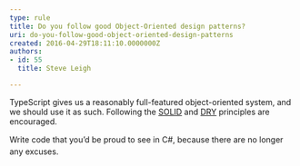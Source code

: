 ```yaml
---
type: rule
title: Do you follow good Object-Oriented design patterns?
uri: do-you-follow-good-object-oriented-design-patterns
created: 2016-04-29T18:11:10.0000000Z
authors:
- id: 55
  title: Steve Leigh

---
```




<span class='intro'> <div><div aria-labelledby="ctl00_PlaceHolderMain_ContentTop_label" style="display&#58;inline;"><p>TypeScript gives us a reasonably full-featured object-oriented system, and we should use it as such. Following the&#160;<a href="https&#58;//en.wikipedia.org/wiki/SOLID_%28object-oriented_design%29%29" target="_blank">SOLID</a>&#160;and&#160;<a href="https&#58;//en.wikipedia.org/wiki/Don%27t_repeat_yourself" target="_blank">DRY</a>​&#160;principles are encouraged.​​</p></div></div> </span>

<p>​<span style="line-height&#58;20.8px;">Write code that you’d be proud to see in&#160;</span>C#,<span style="line-height&#58;20.8px;">&#160;because there are no longer any excuses.</span></p>


